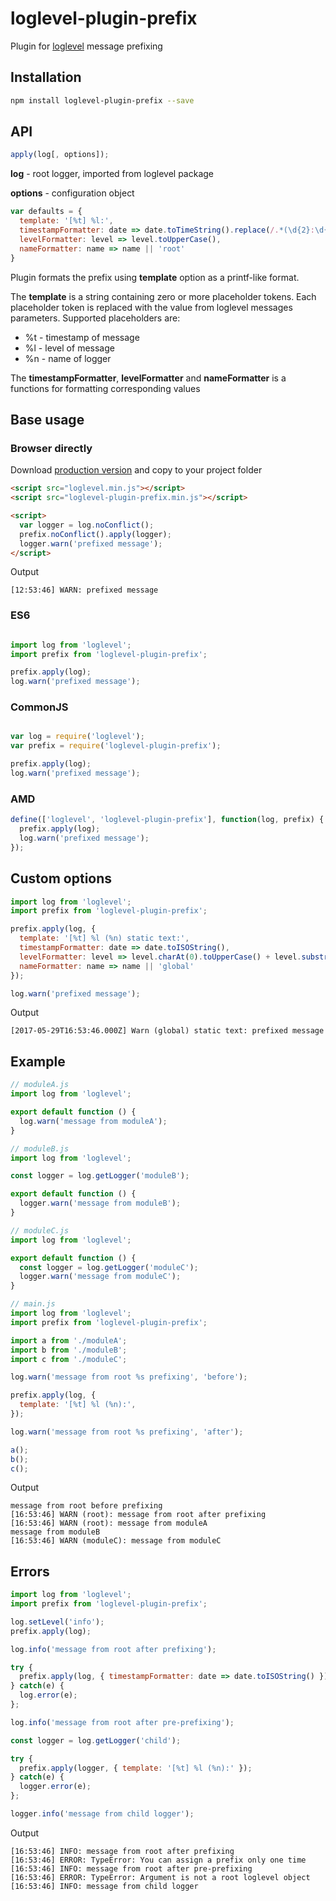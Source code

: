 # loglevel-plugin-prefix
Plugin for [loglevel](https://github.com/pimterry/loglevel) message prefixing

## Installation

```sh
npm install loglevel-plugin-prefix --save
```

## API

```javascript
apply(log[, options]);
```

**log** - root logger, imported from loglevel package

**options** - configuration object

```javascript
var defaults = {
  template: '[%t] %l:',
  timestampFormatter: date => date.toTimeString().replace(/.*(\d{2}:\d{2}:\d{2}).*/, '$1'),
  levelFormatter: level => level.toUpperCase(),
  nameFormatter: name => name || 'root'
}
```

Plugin formats the prefix using **template** option as a printf-like format.

The **template** is a string containing zero or more placeholder tokens. Each placeholder token is replaced with the value from loglevel messages parameters. Supported placeholders are:

- %t - timestamp of message
- %l - level of message
- %n - name of logger

The **timestampFormatter**, **levelFormatter** and **nameFormatter** is a functions for formatting corresponding values

## Base usage

### Browser directly

Download [production version](https://raw.githubusercontent.com/kutuluk/loglevel-plugin-prefix/master/dist/loglevel-plugin-prefix.min.js)
and copy to your project folder
```html
<script src="loglevel.min.js"></script>
<script src="loglevel-plugin-prefix.min.js"></script>

<script>
  var logger = log.noConflict();
  prefix.noConflict().apply(logger);
  logger.warn('prefixed message');
</script>
```

Output
```
[12:53:46] WARN: prefixed message
```

### ES6
```javascript

import log from 'loglevel';
import prefix from 'loglevel-plugin-prefix';

prefix.apply(log);
log.warn('prefixed message');
```

### CommonJS
```javascript

var log = require('loglevel');
var prefix = require('loglevel-plugin-prefix');

prefix.apply(log);
log.warn('prefixed message');
```

### AMD
```javascript
define(['loglevel', 'loglevel-plugin-prefix'], function(log, prefix) {
  prefix.apply(log);
  log.warn('prefixed message');
});
```

## Custom options

```javascript
import log from 'loglevel';
import prefix from 'loglevel-plugin-prefix';

prefix.apply(log, {
  template: '[%t] %l (%n) static text:',
  timestampFormatter: date => date.toISOString(),
  levelFormatter: level => level.charAt(0).toUpperCase() + level.substr(1),
  nameFormatter: name => name || 'global'
});

log.warn('prefixed message');
```

Output
```
[2017-05-29T16:53:46.000Z] Warn (global) static text: prefixed message
```

## Example

```javascript
// moduleA.js
import log from 'loglevel';

export default function () {
  log.warn('message from moduleA');
}
```

```javascript
// moduleB.js
import log from 'loglevel';

const logger = log.getLogger('moduleB');

export default function () {
  logger.warn('message from moduleB');
}
```

```javascript
// moduleC.js
import log from 'loglevel';

export default function () {
  const logger = log.getLogger('moduleC');
  logger.warn('message from moduleC');
}
```

```javascript
// main.js
import log from 'loglevel';
import prefix from 'loglevel-plugin-prefix';

import a from './moduleA';
import b from './moduleB';
import c from './moduleC';

log.warn('message from root %s prefixing', 'before');

prefix.apply(log, {
  template: '[%t] %l (%n):',
});

log.warn('message from root %s prefixing', 'after');

a();
b();
c();
```

Output
```
message from root before prefixing
[16:53:46] WARN (root): message from root after prefixing
[16:53:46] WARN (root): message from moduleA
message from moduleB
[16:53:46] WARN (moduleC): message from moduleC
```

## Errors

```javascript
import log from 'loglevel';
import prefix from 'loglevel-plugin-prefix';

log.setLevel('info');
prefix.apply(log);

log.info('message from root after prefixing');

try {
  prefix.apply(log, { timestampFormatter: date => date.toISOString() });
} catch(e) {
  log.error(e);
};

log.info('message from root after pre-prefixing');

const logger = log.getLogger('child');

try {
  prefix.apply(logger, { template: '[%t] %l (%n):' });
} catch(e) {
  logger.error(e);
};

logger.info('message from child logger');
```

Output
```
[16:53:46] INFO: message from root after prefixing
[16:53:46] ERROR: TypeError: You can assign a prefix only one time
[16:53:46] INFO: message from root after pre-prefixing
[16:53:46] ERROR: TypeError: Argument is not a root loglevel object
[16:53:46] INFO: message from child logger
```
